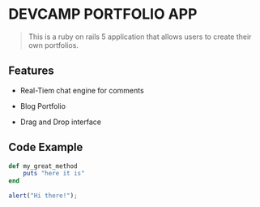 # DEVCAMP PORTFOLIO APP

> This is a ruby on rails 5 application that allows users to create their own portfolios.

## Features

- Real-Tiem chat engine for comments

- Blog Portfolio 

- Drag and Drop interface

## Code Example

```ruby
def my_great_method
	puts "here it is"
end
```

```javascript
alert("Hi there!");
```